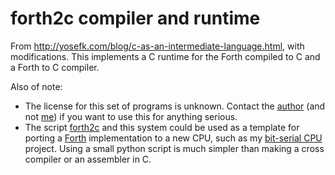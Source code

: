 # forth2c compiler and runtime

From <http://yosefk.com/blog/c-as-an-intermediate-language.html>, with
modifications. This implements a C runtime for the Forth compiled to
C and a Forth to C compiler.

Also of note:

* The license for this set of programs is unknown. Contact the [author][] 
(and not [me][]) if you want to use this for anything serious.
* The script [forth2c][] and this system could be used as a template for
porting a [Forth][] implementation to a new CPU, such as my [bit-serial CPU][]
project. Using a small python script is much simpler than making a cross
compiler or an assembler in C.

[author]: http://yosefk.com/
[me]: howe.r.j.89@gmail.com
[forth2c]: forth2c
[Forth]: https://en.wikipedia.org/wiki/Forth_(programming_language)
[bit-serial CPU]: https://github.com/howerj/bit-serial
